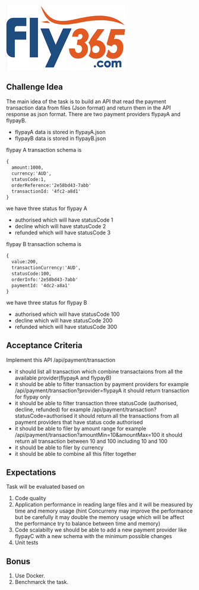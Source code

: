<p align="center">

![alt text](../fly365.png)

</p>

## Challenge Idea
The main idea of the task is to build an API that read the payment transaction data from files (Json format) and return them in the API response as json format.
There are two payment providers flypayA and flypayB.

- flypayA data is stored in flypayA.json
- flypayB data is stored in flypayB.json


flypay A transaction schema is 
```
{
  amount:1000,
  currency:'AUD',
  statusCode:1,
  orderReference:'2e58bd43-7abb'
  transactionId: '4fc2-a8d1'
}
```

we have three status for flypay A
- authorised which will have statusCode 1
- decline which will have statusCode 2
- refunded which will have statusCode 3


flypay B transaction schema is 
```
{
  value:200,
  transactionCurrency:'AUD',
  statusCode:100,
  orderInfo:'2e58bd43-7abb'
  paymentId: '4dc2-a8a1'
}
```

we have three status for flypay B
- authorised which will have statusCode 100
- decline which will have statusCode 200
- refunded which will have statusCode 300


## Acceptance Criteria

Implement this API /api/payment/transaction 
- it should list all transaction which combine transactaions from all the available provider(flypayA and flypayB)
- it should be able to filter transaction by payment providers for example /api/payment/transaction?provider=flypayA it should return transaction for flypay only
- it should be able to filter transaction three statusCode (authorised, decline, refunded) for example /api/payment/transaction?statusCode=authorised it should return all the transactions from all payment providers that have status code authorised
- it should be able to filer by amount range for example /api/payment/transaction?amountMin=10&amountMax=100 it should return all transaction between 10 and 100 including 10 and 100
- it should be able to filer by currency 
- it should be able to combine all this filter together 

## Expectations

Task will be evaluated based on
1. Code quality
2. Application performance in reading large files and it will be measured by time and memory usage (hint Concurreny may improve the performance but be carefully it may double the memory usage which will be affect the performance try to balance between time and memory)
3. Code scalabilty we should be able to add a new payment provider like flypayC with a new schema with the minimum possible changes 
5. Unit tests


## Bonus

1. Use Docker.
2. Benchmarck the task.